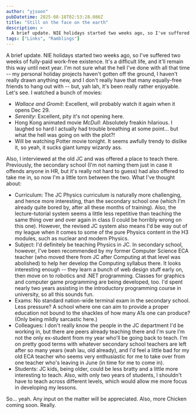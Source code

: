 ```yaml
---
author: "yjsoon"
pubDatetime: 2025-08-18T02:53:28.086Z
title: "Still on the face on the earth"
description: >
  A brief update. NIE holidays started two weeks ago, so I've suffered two weeks of fully-paid work-free existence. It's a difficult life, and it'll re...
tags: ["Links", "Ramblings"]
---
```






A brief update. NIE holidays started two weeks ago, so I've suffered two weeks of fully-paid work-free existence. It's a difficult life, and it'll remain this way until next year. I'm not sure what the hell I've done with all that time -- my personal holiday projects haven't gotten off the ground, I haven't really drawn anything new, and I don't really have that many equally-free friends to hang out with -- but, yah lah, it's been really rather enjoyable. Let's see. I watched a bunch of movies:

*   _Wallace and Gromit_: Excellent, will probably watch it again when it opens Dec 29.
*   _Serenity_: Excellent, pity it's not opening here.
*   Hong Kong animated movie _McDull_: Absolutely freakin hilarious. I laughed so hard I actually had trouble breathing at some point... but what the hell was going on with the plot?!
*   Will be watching Potter movie tonight. It seems awfully trendy to dislike it, so yeah, it sucks giant lumpy wizardy ass.

Also, I interviewed at the old JC and was offered a place to teach there. Previously, the secondary school (I'm not naming them just in case it offends anyone in HR, but it's really not hard to guess) had also offered to take me in, so now I'm a little torn between the two. What I've thought about:

*   Curriculum: The JC Physics curriculum is naturally more challenging, and hence more interesting, than the secondary school one (which I'm already quite bored by, after all these months of training). Also, the lecture-tutorial system seems a little less repetitive than teaching the same thing over and over again in class (I could be horribly wrong on this one). However, the revised JC system also means I'd be way out of my league when it comes to some of the pure Physics content in the H3 modules, such as nuclear and modern Physics.
*   Subject: I'd definitely be teaching Physics in JC. In secondary school, however, I've been recommended by my former Computer Science ECA teacher (who moved there from JC after Computing at that level was abolished) to help her develop the Computing syllabus there. It looks interesting enough -- they learn a bunch of web design stuff early on, then move on to robotics and .NET programming. Classes for graphics and computer game programming are being developed, too. I'd spent nearly two years assisting in the introductory programming course in university, so all this sounds fun.
*   Exams: No standard nation-wide terminal exam in the secondary school. Less pressure? A school where one can aim to provide a proper education not bound to the shackles of how many A1s one can produce? (Only being mildly sarcastic here.)
*   Colleagues: I don't really know the people in the JC department I'd be working in, but there are peers already teaching there and I'm sure I'm not the only ex-student from my year who'll be going back to teach. I'm on pretty good terms with whatever secondary school teachers are left after so many years (wah lau, old already), and I'd feel a little bad for my old ECA teacher who seems very enthusiastic for me to take over from one teacher who's leaving in June (in time for me to come in).
*   Students: JC kids, being older, could be less bratty and a little more interesting to teach. Also, with only two years of students, I shouldn't have to teach across different levels, which would allow me more focus in developing my lessons.

So... yeah. Any input on the matter will be appreciated. Also, more Chicken coming soon. Really.